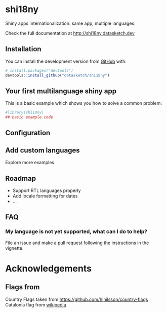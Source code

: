 
<!-- README.md is generated from README.Rmd. Please edit that file -->

# shi18ny

<!-- badges: start -->

<!-- badges: end -->

Shiny apps internationalization: same app, multiple languages.

Check the full documentation at <http://shi18ny.datasketch.dev>

## Installation

You can install the development version from
[GitHub](https://github.com/) with:

``` r
# install.packages("devtools")
devtools::install_github("datasketch/shi18ny")
```

## Your first multilanguage shiny app

This is a basic example which shows you how to solve a common problem:

``` r
#library(shi18ny)
## basic example code
```

## Configuration

## Add custom languages

Explore more examples.

## Roadmap

  - Support RTL languages properly
  - Add locale formatting for dates
  - …

## FAQ

### My language is not yet supported, what can I do to help?

File an issue and make a pull request following the instructions in the
vignette.

# Acknowledgements

## Flags from

Country Flags taken from <https://github.com/hjnilsson/country-flags>
Catalonia flag from
[wikipedia](https://meta.wikimedia.org/wiki/File:Flag_of_Catalonia.svg)
